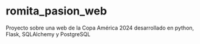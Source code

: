 # romita_pasion_web
Proyecto sobre una web de la Copa América 2024 desarrollado en python, Flask, SQLAlchemy y PostgreSQL
